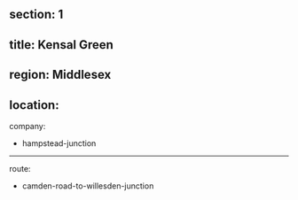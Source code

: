 section: 1
----
title: Kensal Green
----
region: Middlesex
----
location: 
----
company:
- hampstead-junction
----
route:
- camden-road-to-willesden-junction
